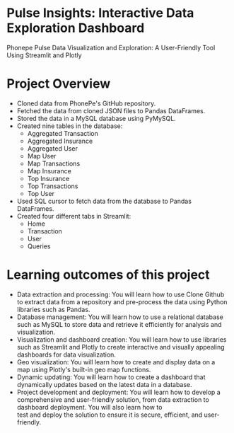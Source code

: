 # Pulse Insights: Interactive Data Exploration Dashboard
Phonepe Pulse Data Visualization and Exploration: A User-Friendly Tool Using Streamlit and Plotly

# Project Overview
* Cloned data from PhonePe's GitHub repository.
* Fetched the data from cloned JSON files to Pandas DataFrames.
* Stored the data in a MySQL database using PyMySQL.
* Created nine tables in the database:
    * Aggregated Transaction
    * Aggregated Insurance
    * Aggregated User
    * Map User
    * Map Transactions
    * Map Insurance
    * Top Insurance
    * Top Transactions
    * Top User
* Used SQL cursor to fetch data from the database to Pandas DataFrames.
* Created four different tabs in Streamlit:
    * Home
    * Transaction
    * User
    * Queries
# Learning outcomes of this project
* Data extraction and processing: You will learn how to use Clone Github to extract data from a repository and pre-process the data using Python libraries such as Pandas.
* Database management: You will learn how to use a relational database such as MySQL to store data and retrieve it efficiently for analysis and visualization.
* Visualization and dashboard creation: You will learn how to use libraries such as Streamlit and Plotly to create interactive and visually appealing dashboards for data visualization.
* Geo visualization: You will learn how to create and display data on a map using Plotly's built-in geo map functions.
* Dynamic updating: You will learn how to create a dashboard that dynamically updates based on the latest data in a database.
* Project development and deployment: You will learn how to develop a comprehensive and user-friendly solution, from data extraction to dashboard deployment. You will also learn how to   
  test and deploy the solution to ensure it is secure, efficient, and user-friendly.
